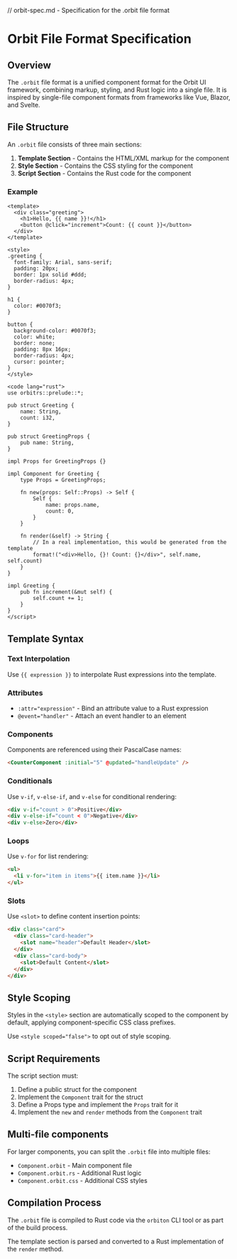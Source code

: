 // orbit-spec.md - Specification for the .orbit file format

# Orbit File Format Specification

## Overview
The `.orbit` file format is a unified component format for the Orbit UI framework, combining markup, styling, and Rust logic into a single file. It is inspired by single-file component formats from frameworks like Vue, Blazor, and Svelte.

## File Structure
An `.orbit` file consists of three main sections:

1. **Template Section** - Contains the HTML/XML markup for the component
2. **Style Section** - Contains the CSS styling for the component
3. **Script Section** - Contains the Rust code for the component

### Example

```orbit
<template>
  <div class="greeting">
    <h1>Hello, {{ name }}!</h1>
    <button @click="increment">Count: {{ count }}</button>
  </div>
</template>

<style>
.greeting {
  font-family: Arial, sans-serif;
  padding: 20px;
  border: 1px solid #ddd;
  border-radius: 4px;
}

h1 {
  color: #0070f3;
}

button {
  background-color: #0070f3;
  color: white;
  border: none;
  padding: 8px 16px;
  border-radius: 4px;
  cursor: pointer;
}
</style>

<code lang="rust">
use orbitrs::prelude::*;

pub struct Greeting {
    name: String,
    count: i32,
}

pub struct GreetingProps {
    pub name: String,
}

impl Props for GreetingProps {}

impl Component for Greeting {
    type Props = GreetingProps;
    
    fn new(props: Self::Props) -> Self {
        Self {
            name: props.name,
            count: 0,
        }
    }
    
    fn render(&self) -> String {
        // In a real implementation, this would be generated from the template
        format!("<div>Hello, {}! Count: {}</div>", self.name, self.count)
    }
}

impl Greeting {
    pub fn increment(&mut self) {
        self.count += 1;
    }
}
</script>
```

## Template Syntax

### Text Interpolation
Use `{{ expression }}` to interpolate Rust expressions into the template.

### Attributes
- `:attr="expression"` - Bind an attribute value to a Rust expression
- `@event="handler"` - Attach an event handler to an element

### Components
Components are referenced using their PascalCase names:

```html
<CounterComponent :initial="5" @updated="handleUpdate" />
```

### Conditionals
Use `v-if`, `v-else-if`, and `v-else` for conditional rendering:

```html
<div v-if="count > 0">Positive</div>
<div v-else-if="count < 0">Negative</div>
<div v-else>Zero</div>
```

### Loops
Use `v-for` for list rendering:

```html
<ul>
  <li v-for="item in items">{{ item.name }}</li>
</ul>
```

### Slots
Use `<slot>` to define content insertion points:

```html
<div class="card">
  <div class="card-header">
    <slot name="header">Default Header</slot>
  </div>
  <div class="card-body">
    <slot>Default Content</slot>
  </div>
</div>
```

## Style Scoping
Styles in the `<style>` section are automatically scoped to the component by default, applying component-specific CSS class prefixes.

Use `<style scoped="false">` to opt out of style scoping.

## Script Requirements

The script section must:

1. Define a public struct for the component
2. Implement the `Component` trait for the struct
3. Define a Props type and implement the `Props` trait for it
4. Implement the `new` and `render` methods from the `Component` trait

## Multi-file components
For larger components, you can split the `.orbit` file into multiple files:

- `Component.orbit` - Main component file
- `Component.orbit.rs` - Additional Rust logic
- `Component.orbit.css` - Additional CSS styles

## Compilation Process
The `.orbit` file is compiled to Rust code via the `orbiton` CLI tool or as part of the build process.

The template section is parsed and converted to a Rust implementation of the `render` method.

